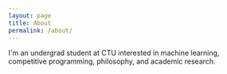 ```yaml
---
layout: page
title: About
permalink: /about/
---
```


I'm an undergrad student at CTU interested in machine learning, competitive programming, philosophy, and academic research.